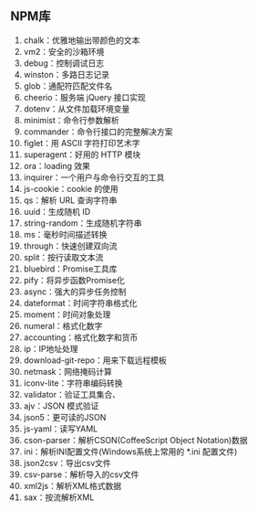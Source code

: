 

## NPM库

1. chalk：优雅地输出带颜色的文本
2. vm2：安全的沙箱环境
3. debug：控制调试日志
4. winston：多路日志记录
5. glob：通配符匹配文件名
6. cheerio：服务端 jQuery 接口实现
7. dotenv：从文件加载环境变量
8. minimist：命令行参数解析
9. commander：命令行接口的完整解决方案
10. figlet：用 ASCII 字符打印艺术字
11. superagent：好用的 HTTP 模块
12. ora：loading 效果
13. inquirer：一个用户与命令行交互的工具
14. js-cookie：cookie 的使用
15. qs：解析 URL 查询字符串
16. uuid：生成随机 ID
17. string-random：生成随机字符串
18. ms：毫秒时间描述转换
19. through：快速创建双向流
20. split：按行读取文本流
21. bluebird：Promise工具库
22. pify：将异步函数Promise化
23. async：强大的异步任务控制
24. dateformat：时间字符串格式化
25. moment：时间对象处理
26. numeral：格式化数字
27. accounting：格式化数字和货币
28. ip：IP地址处理
29. download-git-repo：用来下载远程模板
30. netmask：网络掩码计算
31. iconv-lite：字符串编码转换
32. validator：验证工具集合、
33. ajv：JSON 模式验证
34. json5：更可读的JSON
35. js-yaml：读写YAML
36. cson-parser：解析CSON(CoffeeScript Object Notation)数据
37. ini：解析INI配置文件(Windows系统上常用的 *.ini 配置文件)
38. json2csv：导出csv文件
39. csv-parse：解析导入的csv文件
40. xml2js：解析XML格式数据
41. sax：按流解析XML

